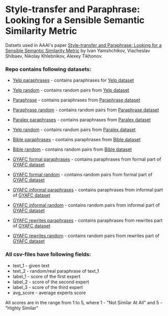 # Style-transfer and Paraphrase: Looking for a Sensible Semantic Similarity Metric

Datsets used in AAAI's paper [Style-transfer and Paraphrase: Looking for a Sensible Semantic Similarity Metric](https://arxiv.org/abs/2004.05001) by Ivan Yamshchikov, Viacheslav Shibaev, Nikolay Khlebnikov, Alexey Tikhonov.


### Repo contains following datasets:

* [Yelp paraphrases](./Yelp/Yelp.csv) - contains paraphrases for [Yelp dataset](https://www.yelp.com/dataset)
* [Yelp random](./Yelp/Yelp_random.csv) - contains random pairs from [Yelp dataset](https://www.yelp.com/dataset)

* [Paraphrase](./Paraphrase/Paraphrase.csv) - contains paraphrases from [Paraphrase dataset](http://paraphrase.org)
* [Paraphrase random](./Paraphrase/Paraphrase_random.csv) - contains random pairs from [Paraphrase dataset](http://paraphrase.org)

* [Paralex paraphrases](./Paralex/Paralex.csv) - contains paraphrases from [Paralex dataset](http://knowitall.cs.washington.edu/paralex/)
* [Yelp random](./Paralex/Paralex_random.csv) - contains random pairs from [Paralex dataset](http://knowitall.cs.washington.edu/paralex/)

* [Bible paraphrases](./Bible/Bible.csv) - contains paraphrases from [Bible dataset](https://github.com/keithecarlson/StyleTransferBibleData)
* [Bible random](./Bible/Bible_random.csv) - contains random pairs from [Bible dataset](https://github.com/keithecarlson/StyleTransferBibleData)

* [GYAFC formal paraphrases](./GYAFC/GYAFC_formal.csv) - contains paraphrases from formal part of [GYAFC dataset](https://www.kaggle.com/quora/question-pairs-dataset)
* [GYAFC formal random](./GYAFC/GYAFC_formal_random.csv) - contains random pairs from formal part of [GYAFC dataset](https://www.kaggle.com/quora/question-pairs-dataset)
* [GYAFC informal paraphrases](./GYAFC/GYAFC_informal.csv) - contains paraphrases from informal part of [GYAFC dataset](https://www.kaggle.com/quora/question-pairs-dataset)
* [GYAFC informal random](./GYAFC/GYAFC_informal_random.csv) - contains random pairs from informal part of [GYAFC dataset](https://www.kaggle.com/quora/question-pairs-dataset)
* [GYAFC rewrites paraphrases](./GYAFC/GYAFC_rewrites.csv) - contains paraphrases from rewrites part of [GYAFC dataset](https://www.kaggle.com/quora/question-pairs-dataset)
* [GYAFC rewrites random](./GYAFC/GYAFC_rewrites_random.csv) - contains random pairs from rewrites part of [GYAFC dataset](https://www.kaggle.com/quora/question-pairs-dataset)

### All csv-files have following fields:
- text_1 - given text
- text_2 - random/real paraphrase of text_1
- label_1 - score of the first expert
- label_2 - score of the second expert
- label_3 - score of the third expert
- avg_score - average experts score

All scores are in the range from 1 to 5, where 1 - "Not Similar At All" and 5 - "Highly Similar"
